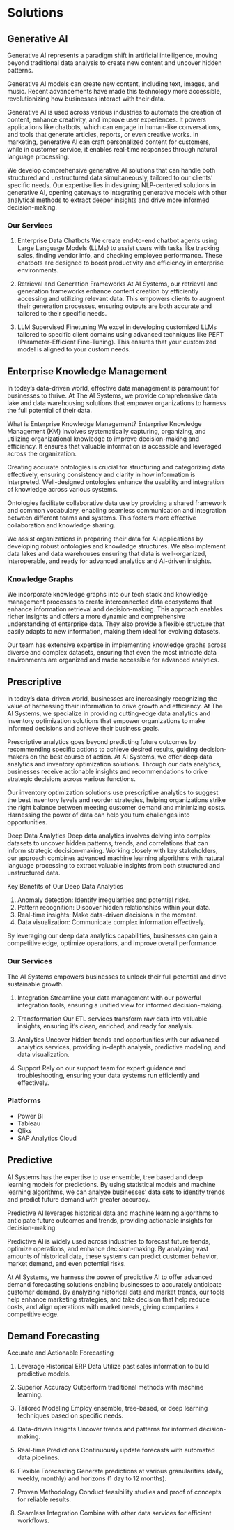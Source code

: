 # Solutions

## Generative AI
Generative AI represents a paradigm shift in artificial intelligence, moving beyond traditional data analysis to create new content and uncover hidden patterns.

Generative AI models can create new content, including text, images, and music. Recent advancements have made this technology more accessible, revolutionizing how businesses interact with their data.

Generative AI is used across various industries to automate the creation of content, enhance creativity, and improve user experiences. It powers applications like chatbots, which can engage in human-like conversations, and tools that generate articles, reports, or even creative works. In marketing, generative AI can craft personalized content for customers, while in customer service, it enables real-time responses through natural language processing.

We develop comprehensive generative AI solutions that can handle both structured and unstructured data simultaneously, tailored to our clients’ specific needs. Our expertise lies in designing NLP-centered solutions in generative AI, opening gateways to integrating generative models with other analytical methods to extract deeper insights and drive more informed decision-making.

### Our Services
1. Enterprise Data Chatbots
We create end-to-end chatbot agents using Large Language Models (LLMs) to assist users with tasks like tracking sales, finding vendor info, and checking employee performance. These chatbots are designed to boost productivity and efficiency in enterprise environments.

2. Retrieval and Generation Frameworks
At AI Systems, our retrieval and generation frameworks enhance content creation by efficiently accessing and utilizing relevant data. This empowers clients to augment their generation processes, ensuring outputs are both accurate and tailored to their specific needs.

3. LLM Supervised Finetuning
We excel in developing customized LLMs tailored to specific client domains using advanced techniques like PEFT (Parameter-Efficient Fine-Tuning). This ensures that your customized model is aligned to your custom needs.

## Enterprise Knowledge Management
In today’s data-driven world, effective data management is paramount for businesses to thrive. At The AI Systems, we provide comprehensive data lake and data warehousing solutions that empower organizations to harness the full potential of their data.

What is Enterprise Knowledge Management?
Enterprise Knowledge Management (KM) involves systematically capturing, organizing, and utilizing organizational knowledge to improve decision-making and efficiency. It ensures that valuable information is accessible and leveraged across the organization.

Creating accurate ontologies is crucial for structuring and categorizing data effectively, ensuring consistency and clarity in how information is interpreted. Well-designed ontologies enhance the usability and integration of knowledge across various systems.

Ontologies facilitate collaborative data use by providing a shared framework and common vocabulary, enabling seamless communication and integration between different teams and systems. This fosters more effective collaboration and knowledge sharing.

We assist organizations in preparing their data for AI applications by developing robust ontologies and knowledge structures. We also implement data lakes and data warehouses ensuring that data is well-organized, interoperable, and ready for advanced analytics and AI-driven insights.

### Knowledge Graphs
We incorporate knowledge graphs into our tech stack and knowledge management processes to create interconnected data ecosystems that enhance information retrieval and decision-making. This approach enables richer insights and offers a more dynamic and comprehensive understanding of enterprise data. They also provide a flexible structure that easily adapts to new information, making them ideal for evolving datasets.

Our team has extensive expertise in implementing knowledge graphs across diverse and complex datasets, ensuring that even the most intricate data environments are organized and made accessible for advanced analytics.

## Prescriptive
In today’s data-driven world, businesses are increasingly recognizing the value of harnessing their information to drive growth and efficiency. At The AI Systems, we specialize in providing cutting-edge data analytics and inventory optimization solutions that empower organizations to make informed decisions and achieve their business goals.

Prescriptive analytics goes beyond predicting future outcomes by recommending specific actions to achieve desired results, guiding decision-makers on the best course of action. At AI Systems, we offer deep data analytics and inventory optimization solutions. Through our data analytics, businesses receive actionable insights and recommendations to drive strategic decisions across various functions.

Our inventory optimization solutions use prescriptive analytics to suggest the best inventory levels and reorder strategies, helping organizations strike the right balance between meeting customer demand and minimizing costs. Harnessing the power of data can help you turn challenges into opportunities.

Deep Data Analytics
Deep data analytics involves delving into complex datasets to uncover hidden patterns, trends, and correlations that can inform strategic decision-making. Working closely with key stakeholders, our approach combines advanced machine learning algorithms with natural language processing to extract valuable insights from both structured and unstructured data.

Key Benefits of Our Deep Data Analytics
1. Anomaly detection: Identify irregularities and potential risks.
2. Pattern recognition: Discover hidden relationships within your data.
3. Real-time insights: Make data-driven decisions in the moment.
4. Data visualization: Communicate complex information effectively.

By leveraging our deep data analytics capabilities, businesses can gain a competitive edge, optimize operations, and improve overall performance.

### Our Services
The AI Systems empowers businesses to unlock their full potential and drive sustainable growth.

1. Integration
Streamline your data management with our powerful integration tools, ensuring a unified view for informed decision-making.

2. Transformation
Our ETL services transform raw data into valuable insights, ensuring it’s clean, enriched, and ready for analysis.

3. Analytics
Uncover hidden trends and opportunities with our advanced analytics services, providing in-depth analysis, predictive modeling, and data visualization.

4. Support
Rely on our support team for expert guidance and troubleshooting, ensuring your data systems run efficiently and effectively.

### Platforms
- Power BI
- Tableau
- Qliks
- SAP Analytics Cloud

## Predictive
AI Systems has the expertise to use ensemble, tree based and deep learning models for predictions. By using statistical models and machine learning algorithms, we can analyze businesses’ data sets to identify trends and predict future demand with greater accuracy.

Predictive AI leverages historical data and machine learning algorithms to anticipate future outcomes and trends, providing actionable insights for decision-making. 

Predictive AI is widely used across industries to forecast future trends, optimize operations, and enhance decision-making. By analyzing vast amounts of historical data, these systems can predict customer behavior, market demand, and even potential risks.

At AI Systems, we harness the power of predictive AI to offer advanced demand forecasting solutions enabling businesses to accurately anticipate customer demand. By analyzing historical data and market trends, our tools help enhance marketing strategies, and take decision that help reduce costs, and align operations with market needs, giving companies a competitive edge.

## Demand Forecasting
Accurate and Actionable Forecasting

1. Leverage Historical ERP Data
Utilize past sales information to build predictive models.

2. Superior Accuracy
Outperform traditional methods with machine learning.

3. Tailored Modeling
Employ ensemble, tree-based, or deep learning techniques based on specific needs.

4. Data-driven Insights
Uncover trends and patterns for informed decision-making.

5. Real-time Predictions
Continuously update forecasts with automated data pipelines.

6. Flexible Forecasting
Generate predictions at various granularities (daily, weekly, monthly) and horizons (1 day to 12 months).

7. Proven Methodology
Conduct feasibility studies and proof of concepts for reliable results.

8. Seamless Integration
Combine with other data services for efficient workflows.